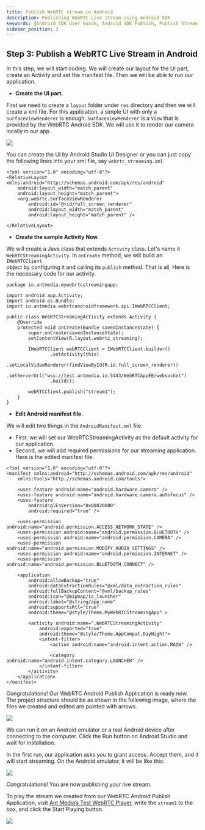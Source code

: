 ```yaml
---
title: Publish WebRTC stream in Android
description: Publishing WebRTC Live stream Using Android SDK 
keywords: [Android SDK User Guide, Android SDK Publish, Publish Stream from your Android device, Ant Media Server Documentation, Ant Media Server Tutorials]
sidebar_position: 3
---
```

## Step 3: Publish a WebRTC Live Stream in Android

In this step, we will start coding. We will create our layout for the UI part, create an Activity and set the manifest file. Then we will be able to run our application.

 - **Create the UI part.**

First we need to create a `layout` folder under `res` directory and then we will create a xml file. For this application, a simple UI with only a `SurfaceViewRenderer` is enough. `SurfaceViewRenderer` is a `View` that is provided by the WebRTC Android SDK. We will use it to render our camera locally in our app.

![](@site/static/img/sdk-integration/android-sdk/layout.png)

You can create the UI by Android Studio UI Designer or you can just copy the following lines into your xml file, say `webrtc_streaming.xml`.

```
<?xml version="1.0" encoding="utf-8"?>
<RelativeLayout xmlns:android="http://schemas.android.com/apk/res/android"
    android:layout_width="match_parent"
    android:layout_height="match_parent">
    <org.webrtc.SurfaceViewRenderer
        android:id="@+id/full_screen_renderer"
        android:layout_width="match_parent"
        android:layout_height="match_parent" />

</RelativeLayout>
```

 - **Create the sample Activity Now.**
 
We will create a Java class that extends `Activity` class. Let's name it `WebRTCStreamingActivity`. In `onCreate` method, we will build an `IWebRTCClient`  
object by configuring it and calling its `publish` method. That is all. Here is the necessary code for our activity.

```
package io.antmedia.mywebrtcstreamingapp;

import android.app.Activity;
import android.os.Bundle;
import io.antmedia.webrtcandroidframework.api.IWebRTCClient;

public class WebRTCStreamingActivity extends Activity {
    @Override
    protected void onCreate(Bundle savedInstanceState) {
        super.onCreate(savedInstanceState);
        setContentView(R.layout.webrtc_streaming);

        IWebRTCClient webRTCClient = IWebRTCClient.builder()
                .setActivity(this)
                .setLocalVideoRenderer(findViewById(R.id.full_screen_renderer))
                .setServerUrl("wss://test.antmedia.io:5443/WebRTCAppEE/websocket")
                .build();

        webRTCClient.publish("stream1");
    }
}
```

 - **Edit Android manifest file.**
 
We will edit two things in the `AndroidManifest.xml` file.

 - First, we will set our WebRTCStreamingActivity as the default
   activity for our application.
 - Second, we will add required permissions for our streaming
   application. Here is the edited manifest file.

```
<?xml version="1.0" encoding="utf-8"?>
<manifest xmlns:android="http://schemas.android.com/apk/res/android"
    xmlns:tools="http://schemas.android.com/tools">

    <uses-feature android:name="android.hardware.camera" />
    <uses-feature android:name="android.hardware.camera.autofocus" />
    <uses-feature
        android:glEsVersion="0x00020000"
        android:required="true" />

    <uses-permission android:name="android.permission.ACCESS_NETWORK_STATE" />
    <uses-permission android:name="android.permission.BLUETOOTH" />
    <uses-permission android:name="android.permission.CAMERA" />
    <uses-permission android:name="android.permission.MODIFY_AUDIO_SETTINGS" />
    <uses-permission android:name="android.permission.INTERNET" />
    <uses-permission android:name="android.permission.BLUETOOTH_CONNECT" />

    <application
        android:allowBackup="true"
        android:dataExtractionRules="@xml/data_extraction_rules"
        android:fullBackupContent="@xml/backup_rules"
        android:icon="@mipmap/ic_launcher"
        android:label="@string/app_name"
        android:supportsRtl="true"
        android:theme="@style/Theme.MyWebRTCStreamingApp" >

        <activity android:name=".WebRTCStreamingActivity"
            android:exported="true"
            android:theme="@style/Theme.AppCompat.DayNight">
            <intent-filter>
                <action android:name="android.intent.action.MAIN" />

                <category android:name="android.intent.category.LAUNCHER" />
            </intent-filter>
        </activity>
    </application>
</manifest>
```

Congratulations! Our WebRTC Android Publish Application is ready now. The project structure should be as shown in the following image, where the files we created and edited are pointed with arrows.

![](@site/static/img/sdk-integration/android-sdk/webrtc-android-streaming-application-structure.png)

We can run it on an Android emulator or a real Android device after connecting to the computer. Click the Run button on Android Studio and wait for installation.

In the first run, our application asks you to grant access. Accept them, and it will start streaming. On the Android emulator, it will be like this:

![](@site/static/img/sdk-integration/android-sdk/webrtc-android-publish-application.png)

Congratulations! You are now publishing your live stream.

To play the stream we created from our WebRTC Android Publish Application, visit [Ant Media’s Test WebRTC Player](https://antmedia.io/webrtc-samples/webrtc-player), write the `stream1` to the box, and click the Start Playing button.

![](@site/static/img/sdk-integration/android-sdk/webrtc-android-publish-application-test-1.png)
